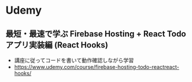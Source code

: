 # Udemy
## 最短・最速で学ぶ Firebase Hosting + React Todoアプリ実装編 (React Hooks)
- 講座に従ってコードを書いて動作確認しながら学習
- https://www.udemy.com/course/firebase-hosting-todo-reactreact-hooks/
